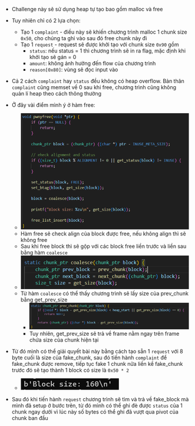 - Challenge này sẽ sử dụng heap tự tạo bao gồm malloc và free
- Tuy nhiên chỉ có 2 lựa chọn:
    - Tạo 1 `complaint` - điều này sẽ khiến chương trình malloc 1 chunk size `0x50`, cho chúng ta ghi vào sau đó free chunk này đi
    - Tạo 1 `request` - request sẽ được khởi tạo với chunk size `0x90` gồm 
        - `status`: nếu status = 1 thì chương trình sẽ in ra flag, mặc định khi khởi tạo sẽ gán = 0
        - `amount`: không ảnh hưởng đến flow của chương trình
        - `reason[0x80]`: vùng sẽ đọc input vào

- Cả 2 cách `complaint` hay `status` đều không có heap overflow. Bản thân `complaint` cũng memset về 0 sau khi free, chương trình cũng không quản lí heap theo cách thông thường

- Ở đây vài điểm mình ý ở hàm free:
    - ![alt text](image.png)
    - Hàm free sẽ check align của block được free, nếu không align thì sẽ không free
    - Sau khi free block thì sẽ gộp với các block free liền trước và liền sau bằng hàm `coalesce`
    - ![alt text](image-1.png)
    - Từ hàm `coalesce` có thể thấy chương trình sẽ lấy size của prev_chunk bằng get_prev_size
        - ![alt text](image-2.png)
        - Tuy nhiên, get_prev_size sẽ trả về frame nằm ngay trên frame chứa size của chunk hiện tại

- Từ đó mình có thể giải quyết bài này bằng cách tạo sẵn 1 `request` với 8 byte cuối là size của fake_chunk, sau đó tiến hành `complaint` để fake_chunk được remove, tiếp tục fake 1 chunk nữa liền kề fake_chunk trước đó sẽ tạo thành 1 block có size là `0x50 * 2`
    - ![alt text](image-3.png)
- Sau đó khi tiến hành `request` chương trình sẽ tìm và trả về fake_block mà mình đã setup ở bước trên, từ đó mình có thể ghi đè được `status` của 1 chunk ngay dưới vì lúc này số bytes có thể ghi đã vượt qua pivot của chunk ban đầu
    